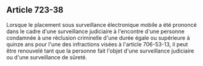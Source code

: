 Article 723-38
----
Lorsque le placement sous surveillance électronique mobile a été prononcé dans
le cadre d'une surveillance judiciaire à l'encontre d'une personne condamnée à
une réclusion criminelle d'une durée égale ou supérieure à quinze ans pour l'une
des infractions visées à l'article 706-53-13, il peut être renouvelé tant que la
personne fait l'objet d'une surveillance judiciaire ou d'une surveillance de
sûreté.
